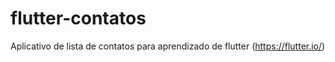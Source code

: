 # flutter-contatos
Aplicativo de lista de contatos para aprendizado de flutter (https://flutter.io/)
